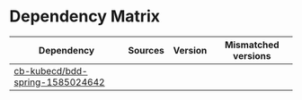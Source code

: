 # Dependency Matrix

Dependency | Sources | Version | Mismatched versions
---------- | ------- | ------- | -------------------
[cb-kubecd/bdd-spring-1585024642](https://github.com/cb-kubecd/bdd-spring-1585024642.git) |  | []() | 
